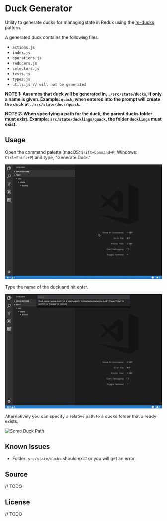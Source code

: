 # Duck Generator

Utility to generate ducks for managing state in Redux using the [re-ducks](https://github.com/alexnm/re-ducks) pattern.

A generated duck contains the following files:
- `actions.js`
- `index.js`
- `operations.js`
- `reducers.js`
- `selectors.js`
- `tests.js`
- `types.js`
- `utils.js // will not be generated`

**NOTE 1: Assumes that duck will be generated in, `./src/state/ducks`, if only a name is given. Example: `quack`, when entered into the prompt will create the duck at `./src/state/ducs/quack`.**

**NOTE 2: When specifying a path for the duck, the parent ducks folder must exist. Example: `src/state/ducklings/quack`, the folder `ducklings` must exist.**

## Usage

Open the command palette (macOS: `Shift+Command+P`, Windows: `Ctrl+Shift+P`) and type, "Generate Duck."

![Command Palette](images/command-palette.gif)

Type the name of the duck and hit enter.

![Some Duck](images/some-duck.gif)

Alternatively you can specify a relative path to a ducks folder that already exists.

![Some Duck Path](images/some-duck-path.gif)

## Known Issues

- Folder: `src/state/ducks` should exist or you will get an error. 

## Source

// TODO

## License

// TODO


